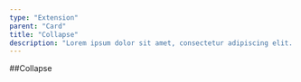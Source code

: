 ```yaml
---
type: "Extension"
parent: "Card"
title: "Collapse"
description: "Lorem ipsum dolor sit amet, consectetur adipiscing elit. Nunc tempus laoreet leo sit amet iaculis."
---
```


##Collapse

<demo>
  <demovanilla src="inline/extension/card/collapse">
  </demovanilla>
</demo>
